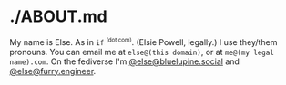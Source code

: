 # ./ABOUT.md

My name is Else. As in `if` <sup><small>(dot com)</small></sup>. (Elsie 
Powell, legally.) I use they/them pronouns. You can email me at
`else@(this domain)`, or at `me@(my legal name).com`. On the fediverse I'm
<a rel="me" href="https://bluelupine.social/@else">@else@bluelupine.social</a>
and <a rel="me" href="https://furry.engineer/@else">@else@furry.engineer</a>.
